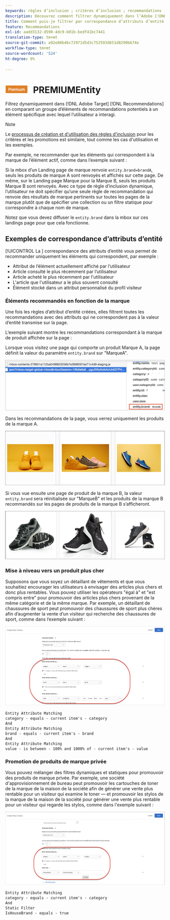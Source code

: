 ```yaml
---
keywords: règles d’inclusion ; critères d’inclusion ; recommandations ; promotion ; promotions ; filtrage dynamique ; dynamique ; correspondance d’attribut d’entité
description: Découvrez comment filtrer dynamiquement dans l’Adobe [!DNL Target] Recommendations en comparant un groupe d’éléments potentiels à un élément spécifique avec lequel l’utilisateur a interagi.
title: Comment puis-je filtrer par correspondance d’attributs d’entité dans les Activités Recommendations ?
feature: Recommandations
exl-id: aadd3132-d590-4dc9-b01b-bedf41bc7441
translation-type: tm+mt
source-git-commit: a92e88b46c72971d5d3c752593d651d8290b674e
workflow-type: tm+mt
source-wordcount: '524'
ht-degree: 0%

---
```


# ![Correspondance d&#39;attribut ](/help/assets/premium.png) PREMIUMEntity

Filtrez dynamiquement dans [!DNL Adobe Target] [!DNL Recommendations] en comparant un groupe d’éléments de recommandations potentiels à un élément spécifique avec lequel l’utilisateur a interagi.

>[!NOTE]
>
>Le [processus de création et d&#39;utilisation des règles d&#39;inclusion](/help/c-recommendations/c-algorithms/use-dynamic-and-static-inclusion-rules.md) pour les critères et les promotions est similaire, tout comme les cas d&#39;utilisation et les exemples.

Par exemple, ne recommander que les éléments qui correspondent à la marque de l’élément actif, comme dans l’exemple suivant :

Si la mbox d’un Landing page de marque renvoie `entity.brand=brandA`, seuls les produits de marque A sont renvoyés et affichés sur cette page. De même, sur le Landing page Marque pour la Marque B, seuls les produits Marque B sont renvoyés. Avec ce type de règle d’inclusion dynamique, l’utilisateur ne doit spécifier qu’une seule règle de recommandation qui renvoie des résultats de marque pertinents sur toutes les pages de la marque plutôt que de spécifier une collection ou un filtre statique pour correspondre à chaque nom de marque.

Notez que vous devez diffuser le `entity.brand` dans la mbox sur ces landings page pour que cela fonctionne.

## Exemples de correspondance d’attributs d’entité

[!UICONTROL La ] correspondance des attributs d’entité vous permet de recommander uniquement les éléments qui correspondent, par exemple :

* Attribut de l’élément actuellement affiché par l’utilisateur
* Article consulté le plus récemment par l’utilisateur
* Article acheté le plus récemment par l&#39;utilisateur
* L&#39;article que l&#39;utilisateur a le plus souvent consulté
* Élément stocké dans un attribut personnalisé du profil visiteur

### Éléments recommandés en fonction de la marque

Une fois les règles d’attribut d’entité créées, elles filtrent toutes les recommandations avec des attributs qui ne correspondent pas à la valeur d’entité transmise sur la page.

L’exemple suivant montre les recommandations correspondant à la marque de produit affichée sur la page :

Lorsque vous visitez une page qui comporte un produit Marque A, la page définit la valeur du paramètre `entity.brand` sur &quot;MarqueA&quot;.

![Exemple d’appel de Cible](/help/c-recommendations/c-algorithms/assets/example-target-call.png)

Dans les recommandations de la page, vous verrez uniquement les produits de la marque A.

![Recommandations de marque A](/help/c-recommendations/c-algorithms/assets/brandA.png)

Si vous vue ensuite une page de produit de la marque B, la valeur `entity.brand` sera réinitialisée sur &quot;MarqueB&quot; et les produits de la marque B recommandés sur les pages de produits de la marque B s’afficheront.

![Recommandations de marque B](/help/c-recommendations/c-algorithms/assets/brandB.png)

### Mise à niveau vers un produit plus cher

Supposons que vous soyez un détaillant de vêtements et que vous souhaitiez encourager les utilisateurs à envisager des articles plus chers et donc plus rentables. Vous pouvez utiliser les opérateurs &quot;égal à&quot; et &quot;est compris entre&quot; pour promouvoir des articles plus chers provenant de la même catégorie et de la même marque. Par exemple, un détaillant de chaussures de sport peut promouvoir des chaussures de sport plus chères afin d’augmenter la vente d’un visiteur qui recherche des chaussures de sport, comme dans l’exemple suivant :

![Mise à niveau](/help/c-recommendations/c-algorithms/assets/upsell.png)

```
Entity Attribute Matching
category - equals - current item's - category 
And 
Entity Attribute Matching
brand - equals - current item's - brand 
And 
Entity Attribute Matching
value - is between - 100% and 1000% of - current item's - value
```

### Promotion de produits de marque privée

Vous pouvez mélanger des filtres dynamiques et statiques pour promouvoir des produits de marque privée. Par exemple, une société d&#39;approvisionnement de bureau peut promouvoir les cartouches de toner de la marque de la maison de la société afin de générer une vente plus rentable pour un visiteur qui examine le toner — et promouvoir les stylos de la marque de la maison de la société pour générer une vente plus rentable pour un visiteur qui regarde les stylos, comme dans l&#39;exemple suivant :

![Marque maison](/help/c-recommendations/c-algorithms/assets/housebrand.png)

```
Entity Attribute Matching
category - equals - current item's - category 
And
Static Filter
IsHouseBrand - equals - true
```

